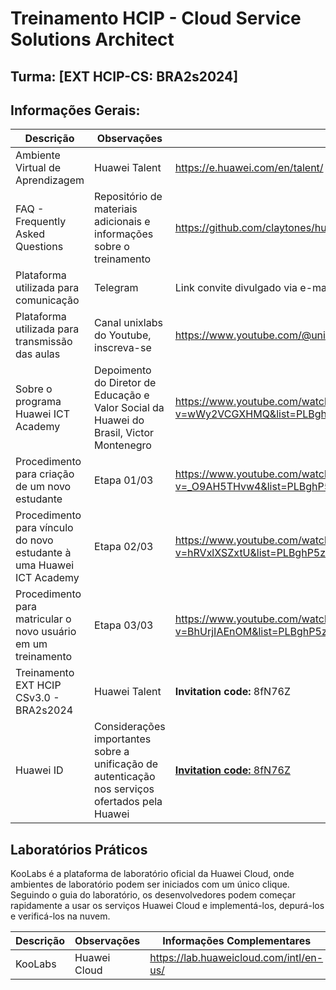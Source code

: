 # Treinamento HCIP - Cloud Service Solutions Architect
## Turma: [EXT HCIP-CS: BRA2s2024]

## Informações Gerais:

| Descrição | Observações | Informações Complementares |
| --- | --- | --- |
| Ambiente Virtual de Aprendizagem | Huawei Talent | https://e.huawei.com/en/talent/ |
| FAQ - Frequently Asked Questions | Repositório de materiais adicionais e informações sobre o treinamento | https://github.com/claytones/huawei/blob/main/hcip_cloud_service_solutions_architect/hcip.md |
| Plataforma utilizada para comunicação | Telegram | Link convite divulgado via e-mail, exclusivamente para os estudantes da turma |
| Plataforma utilizada para transmissão das aulas | Canal unixlabs do Youtube, inscreva-se | https://www.youtube.com/@unixlabs |
| Sobre o programa Huawei ICT Academy | Depoimento do Diretor de Educação e Valor Social da Huawei do Brasil, Victor Montenegro | https://www.youtube.com/watch?v=wWy2VCGXHMQ&list=PLBghP5zO1DCUnN7aLg3ruRk6qR4J4xHp5&index=2 |
| Procedimento para criação de um novo estudante | Etapa 01/03 | https://www.youtube.com/watch?v=_O9AH5THvw4&list=PLBghP5zO1DCUnN7aLg3ruRk6qR4J4xHp5&index=6 |
| Procedimento para vínculo do novo estudante à uma Huawei ICT Academy | Etapa 02/03 | https://www.youtube.com/watch?v=hRVxlXSZxtU&list=PLBghP5zO1DCUnN7aLg3ruRk6qR4J4xHp5&index=5 |
| Procedimento para matricular o novo usuário em um treinamento | Etapa 03/03 | https://www.youtube.com/watch?v=BhUrjIAEnOM&list=PLBghP5zO1DCUnN7aLg3ruRk6qR4J4xHp5&index=4 |
| Treinamento EXT HCIP CSv3.0 - BRA2s2024 | Huawei Talent | **Invitation code:** 8fN76Z |
| Huawei ID | Considerações importantes sobre a unificação de autenticação nos serviços ofertados pela Huawei | [**Invitation code:** 8fN76Z](https://e.huawei.com/en/talent/news/#/details?consultationId=4488) |

## Laboratórios Práticos

KooLabs é a plataforma de laboratório oficial da Huawei Cloud, onde ambientes de laboratório podem ser iniciados com um único clique. Seguindo o guia do laboratório, os desenvolvedores podem começar rapidamente a usar os serviços Huawei Cloud e implementá-los, depurá-los e verificá-los na nuvem.

| Descrição | Observações | Informações Complementares |
| --- | --- | --- |
| KooLabs | Huawei Cloud | https://lab.huaweicloud.com/intl/en-us/ |
